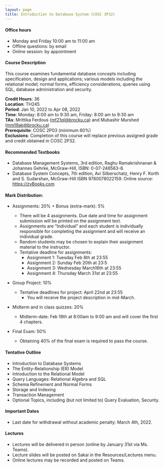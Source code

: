 ```yaml
---
layout: page
title: Introduction to Database System (COSC 3P32)
---
```


#### Office hours 
* Monday and Friday 10:00 am to 11:00 am
* Offline questions: by email
* Online session: by appointment

#### Course Description

This course examines fundamental database concepts including specification, design and applications; various models including the relational 
model; normal forms, efficiency considerations, queries using SQL, database administration and security.

**Credit Hours**: 36\
**Location**: TH245\
**Period**: Jan 10, 2022 to Apr 08, 2022\
**Time**: Monday: 8:00 am to 9:30 am, Friday: 8:00 am to 9:30 am\
**TAs**: Mrittika Ferdous (mf21ql@brocku.ca) and Mubashir Murshed (mm19ak@brocku.ca)\
**Prerequisite**: COSC 2P03 (minimum 60%) \
**Exclusions**: Completion of this course will replace previous assigned grade and credit obtained in COSC 2P32.

#### Recommended Textbooks
* Database Management Systems, 3rd edition, Raghu Ramakrishnanan & Johannes Gehrke, McGraw-Hill, ISBN: 0-07-246563-8.
* Database System Concepts, 7th edition, Avi Silberschatz, Henry F. Korth and S. Sudarshan, McGraw-Hill ISBN 9780078022159.
  Online source: https://zyBooks.com

#### Mark Distribution:
* Assignments: 20% + Bonus (extra-mark): 5%
    * There will be 4 assignments. Due date and time for assignment submission will be printed on the assignment text.
    * Assignments are “Individual” and each student is individually responsible for completing the assignment and will receive an individual 
    grade.
    * Random students may be chosen to explain their assignment material to the instructor.
    * Tentative deadline for assignments:
        * Assignment 1: Tuesday Feb 8th at 23:55
        * Assignment 2: Sunday Feb 20th at 23:5
        * Assignment 3: Wednesday March16th at 23:55
        * Assignment 4: Thursday March 31st at 23:55

* Group Project: 10%
    * Tentative deadlines for project: April 22nd at 23:55
        * You will receive the project description in mid-March.
    
* Midterm and in class quizzes: 20% 
    * Midterm-date: Feb 18th at 8:00am to 9:00 am and will cover the first 4 chapters.
    
* Final Exam: 50%
    * Obtaining 40% of the final exam is required to pass the course.
    
#### Tentative Outline
* Introduction to Database Systems 
* The Entity-Relationship (ER) Model
* Introduction to the Relational Model 
* Query Languages: Relational Algebra and SQL 
* Schema Refinement and Normal Forms 
* Storage and Indexing 
* Transaction Management 
* Optional Topics, including (but not limited to) Query Evaluation, Security. 

#### Important Dates
* Last date for withdrawal without academic penalty: March 4th, 2022. 

#### Lectures
* Lectures will be delivered in person (online by January 31st via Ms. Teams).
* Lecture slides will be posted on Sakai in the Resources/Lectures menu.
* Online lectures may be recorded and posted on Teams.